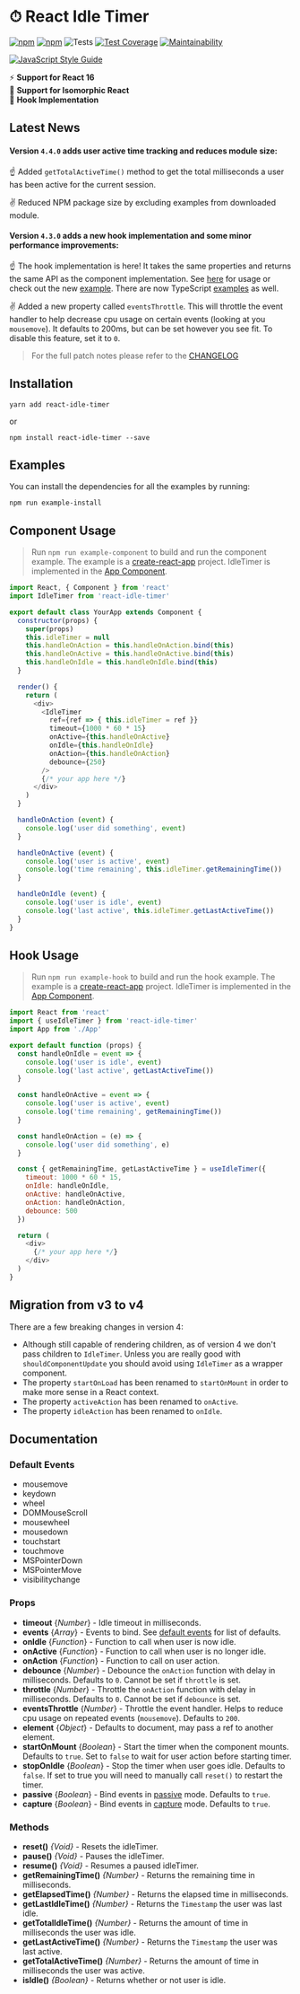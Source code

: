 # ⏱ React Idle Timer

[![npm](https://img.shields.io/npm/v/react-idle-timer.svg)](https://www.npmjs.com/package/react-idle-timer)
[![npm](https://img.shields.io/npm/dt/react-idle-timer.svg)](https://www.npmjs.com/package/react-idle-timer)
![Tests](https://github.com/SupremeTechnopriest/react-idle-timer/workflows/Tests/badge.svg)
[![Test Coverage](https://api.codeclimate.com/v1/badges/df30651fb377f18aeb63/test_coverage)](https://codeclimate.com/github/SupremeTechnopriest/react-idle-timer/test_coverage)
[![Maintainability](https://api.codeclimate.com/v1/badges/df30651fb377f18aeb63/maintainability)](https://codeclimate.com/github/SupremeTechnopriest/react-idle-timer/maintainability)

[![JavaScript Style Guide](https://cdn.rawgit.com/standard/standard/master/badge.svg)](https://github.com/standard/standard)

⚡️ **Support for React 16**<br/>
🚀 **Support for Isomorphic React**<br/>
🎣 **Hook Implementation**

## Latest News

#### Version `4.4.0` adds user active time tracking and reduces module size:

☝️ Added `getTotalActiveTime()` method to get the total milliseconds a user has been active for the current session.

✌️ Reduced NPM package size by excluding examples from downloaded module.

#### Version `4.3.0` adds a new hook implementation and some minor performance improvements:

☝️ The hook implementation is here! It takes the same properties and returns the same API as the component implementation. See [here](https://github.com/SupremeTechnopriest/react-idle-timer#hook-usage) for usage or check out the new [example](https://github.com/SupremeTechnopriest/react-idle-timer/blob/master/examples/hook). There are now TypeScript [examples](https://github.com/SupremeTechnopriest/react-idle-timer/blob/master/examples) as well.

✌️ Added a new property called `eventsThrottle`. This will throttle the event handler to help decrease cpu usage on certain events (looking at you `mousemove`).  It defaults to 200ms, but can be set however you see fit. To disable this feature, set it to `0`.


>  For the full patch notes please refer to the [CHANGELOG](https://github.com/SupremeTechnopriest/react-idle-timer/blob/master/CHANGELOG.md)

## Installation
```
yarn add react-idle-timer
``` 
or 
```
npm install react-idle-timer --save
```

## Examples
You can install the dependencies for all the examples by running:
```
npm run example-install
```

## Component Usage

> Run `npm run example-component` to build and run the component example. The example is a [create-react-app](https://github.com/facebook/create-react-app) project. IdleTimer is implemented in the [App Component](https://github.com/SupremeTechnopriest/react-idle-timer/blob/master/examples/component/src/App.js).

```javascript
import React, { Component } from 'react'
import IdleTimer from 'react-idle-timer'

export default class YourApp extends Component {
  constructor(props) {
    super(props)
    this.idleTimer = null
    this.handleOnAction = this.handleOnAction.bind(this)
    this.handleOnActive = this.handleOnActive.bind(this)
    this.handleOnIdle = this.handleOnIdle.bind(this)
  }

  render() {
    return (
      <div>
        <IdleTimer
          ref={ref => { this.idleTimer = ref }}
          timeout={1000 * 60 * 15}
          onActive={this.handleOnActive}
          onIdle={this.handleOnIdle}
          onAction={this.handleOnAction}
          debounce={250}
        />
        {/* your app here */}
      </div>
    )
  }

  handleOnAction (event) {
    console.log('user did something', event)
  }

  handleOnActive (event) {
    console.log('user is active', event)
    console.log('time remaining', this.idleTimer.getRemainingTime())
  }

  handleOnIdle (event) {
    console.log('user is idle', event)
    console.log('last active', this.idleTimer.getLastActiveTime())
  }
}
```

## Hook Usage

> Run `npm run example-hook` to build and run the hook example. The example is a [create-react-app](https://github.com/facebook/create-react-app) project. IdleTimer is implemented in the [App Component](https://github.com/SupremeTechnopriest/react-idle-timer/blob/master/examples/hook/src/App.js).

```javascript
import React from 'react'
import { useIdleTimer } from 'react-idle-timer'
import App from './App'

export default function (props) {
  const handleOnIdle = event => {
    console.log('user is idle', event)
    console.log('last active', getLastActiveTime())
  }

  const handleOnActive = event => {
    console.log('user is active', event)
    console.log('time remaining', getRemainingTime())
  }

  const handleOnAction = (e) => {
    console.log('user did something', e)
  }

  const { getRemainingTime, getLastActiveTime } = useIdleTimer({
    timeout: 1000 * 60 * 15,
    onIdle: handleOnIdle,
    onActive: handleOnActive,
    onAction: handleOnAction,
    debounce: 500
  })

  return (
    <div>
      {/* your app here */}
    </div>
  )
}
```

## Migration from v3 to v4

There are a few breaking changes in version 4:

- Although still capable of rendering children, as of version 4 we don't pass children to `IdleTimer`. Unless you are really good with `shouldComponentUpdate` you should avoid using `IdleTimer` as a wrapper component.
- The property `startOnLoad` has been renamed to `startOnMount` in order to make more sense in a React context.
- The property `activeAction` has been renamed to `onActive`.
- The property `idleAction` has been renamed to `onIdle`.

## Documentation

### Default Events
- mousemove
- keydown
- wheel
- DOMMouseScroll
- mousewheel
- mousedown
- touchstart
- touchmove
- MSPointerDown
- MSPointerMove
- visibilitychange

### Props
- **timeout** {*Number*} - Idle timeout in milliseconds.
- **events** {*Array*} - Events to bind. See [default events](https://github.com/SupremeTechnopriest/react-idle-timer/blob/master/src/utils.js#L22-L34) for list of defaults.
- **onIdle** {*Function*} - Function to call when user is now idle.
- **onActive** {*Function*} - Function to call when user is no longer idle.
- **onAction** {*Function*} - Function to call on user action.
- **debounce** {*Number*} - Debounce the `onAction` function with delay in milliseconds.  Defaults to `0`. Cannot be set if `throttle` is set.
- **throttle** {*Number*} - Throttle the `onAction` function with delay in milliseconds. Defaults to `0`. Cannot be set if `debounce` is set.
- **eventsThrottle** {*Number*} - Throttle the event handler. Helps to reduce cpu usage on repeated events (`mousemove`). Defaults to `200`.
- **element** {*Object*} - Defaults to document, may pass a ref to another element.
- **startOnMount** {*Boolean*} - Start the timer when the component mounts.  Defaults to `true`. Set to `false` to wait for user action before starting timer.
- **stopOnIdle** {*Boolean*} - Stop the timer when user goes idle. Defaults to `false`.  If set to true you will need to manually call `reset()` to restart the timer.
- **passive** {*Boolean*} - Bind events in [passive](https://developer.mozilla.org/en-US/docs/Web/API/EventTarget/addEventListener) mode. Defaults to  `true`.
- **capture** {*Boolean*} - Bind events in [capture](https://developer.mozilla.org/en-US/docs/Web/API/EventTarget/addEventListener) mode. Defaults to  `true`.

### Methods
- **reset()** *{Void}* - Resets the idleTimer.
- **pause()** *{Void}* - Pauses the idleTimer.
- **resume()** *{Void}* - Resumes a paused idleTimer.
- **getRemainingTime()** *{Number}* - Returns the remaining time in milliseconds.
- **getElapsedTime()** *{Number}* - Returns the elapsed time in milliseconds.
- **getLastIdleTime()** *{Number}* - Returns the `Timestamp` the user was last idle.
- **getTotalIdleTime()** *{Number}* - Returns the amount of time in milliseconds the user was idle.
- **getLastActiveTime()** *{Number}* - Returns the `Timestamp` the user was last active.
- **getTotalActiveTime()** *{Number}* - Returns the amount of time in milliseconds the user was active.
- **isIdle()** *{Boolean}* - Returns whether or not user is idle.
